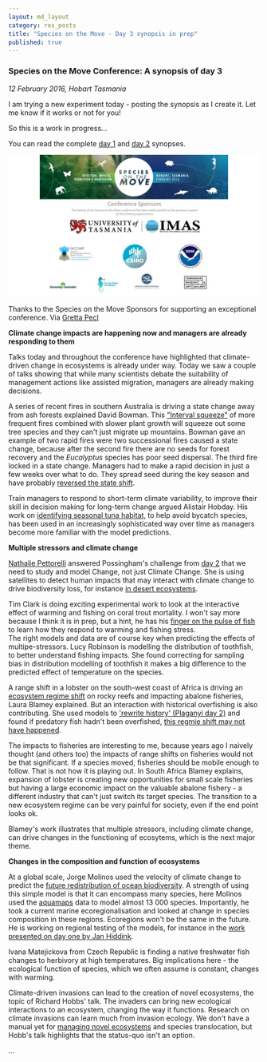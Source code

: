 ```yaml
---
layout: md_layout
category: res_posts
title: "Species on the Move - Day 3 synopsis in prep"
published: true  
---
```



### Species on the Move Conference: A synopsis of day 3

*12 February 2016, Hobart Tasmania*

I am trying a new experiment today - posting the synopsis as I create it. Let me know if it works or not for you!

So this is a work in progress...

You can read the complete [day 1](http://www.seascapemodels.org/res_posts/2016/02/10/SoTM_day1_synopsis.html) and [day 2](http://www.seascapemodels.org/res_posts/2016/02/11/SoTM_day2_synopsis.html) synopses.  


<div class = "image_caption">
<a href="http://www.speciesonthemove.com/sponsors"><img src ="/Images/sotm-sponsors.png" alt="media interest" class="image_float"/></a>
<p>
Thanks to the Species on the Move Sponsors for supporting an exceptional conference. Via <a  href="https://twitter.com/GrettaPecl">Gretta Pecl</a>
</p>
</div>

**Climate change impacts are happening now and managers are already responding to them**  

Talks today and throughout the conference have highlighted that climate-driven change in ecosystems is already under way. Today we saw a couple of talks showing that while many scientists debate the suitability of management actions like assisted migration, managers are already making decisions.

A series of recent fires in southern Australia is driving a state change away from ash forests explained David Bowman. This ["Interval squeeze"](http://onlinelibrary.wiley.com/doi/10.1890/140231/full) of more frequent fires combined with slower plant growth will squeeze out some tree species and they can't just migrate up mountains. Bowman gave an example of two rapid fires were two successional fires caused a state change, because after the second fire there are no seeds for forest recovery and the *Eucalyptus* species has poor seed dispersal. The third fire locked in a state change. Managers had to make a rapid decision in just a few weeks over what to do. They spread seed during the key season and have probably [reversed the state shift](http://www.sciencedirect.com/science/article/pii/S0378112715000109).

Train managers to respond to short-term climate variability, to improve their skill in decision making for long-term change argued Alistair Hobday. His work on [identifying seasonal tuna habitat,](http://www.nrcresearchpress.com/doi/abs/10.1139/f2011-031) to help avoid bycatch species, has been used in an increasingly sophisticated way over time as managers become more familiar with the model predictions.

**Multiple stressors and climate change**

[Nathalie Pettorelli](https://twitter.com/Pettorelli) answered Possingham's challenge from [day 2](http://www.seascapemodels.org/res_posts/2016/02/11/SoTM_day2_synopsis.html) that we need to study and model Change, not just Climate Change. She is using satellites to detect human impacts that may interact with climate change to drive biodiversity loss, for instance [in desert ecosystems](http://onlinelibrary.wiley.com/doi/10.1002/rse2.5/full).  

Tim Clark is doing exciting experimental work to look at the interactive effect of warming and fishing on coral trout mortality. I won't say more because I think it is in prep, but a hint, he has his [finger on the pulse of fish](http://ajpregu.physiology.org/content/295/5/R1631.short) to learn how they respond to warming and fishing stress.    
The right models and data are of course key when predicting the effects of multipe-stressors. Lucy Robinson is modelling the distribution of toothfish, to better understand fishing impacts. She found correcting for sampling bias in distribution modelling of toothfish it makes a big difference to the predicted effect of temperature on the species.   

A range shift in a lobster on the south-west coast of Africa is driving an [ecosystem regime shift](http://www.sciencedirect.com/science/article/pii/S092479631400311X) on rocky reefs and impacting abalone fisheries, Laura Blamey explained. But an interaction with historical overfishing is also contributing. She used models to ['rewrite history' (Plaganyi day 2)](http://www.seascapemodels.org/res_posts/2016/02/11/SoTM_day2_synopsis.html) and found if predatory fish hadn't been overfished, [this regmie shift may not have happened](http://www.sciencedirect.com/science/article/pii/S0304380013005401).  

The impacts to fisheries are interesting to me, because years ago I naively thought (and others too) the impacts of range shifts on fisheries would not be that significant. If a species moved, fisheries should be mobile enough to follow. That is not how it is playing out. In South Africa Blamey explains, expansion of lobster is creating new opportunities for small scale fisheries but having a large economic impact on the valuable abalone fishery - a different industry that can't just switch its target species. The transition to a new ecosystem regime can be very painful for society, even if the end point looks ok.  

Blamey's work illustrates that multiple stressors, including climate change, can drive changes in the functioning of ecosytems, which is the next major theme.

**Changes in the composition and function of ecosystems**

At a global scale, Jorge Molinos used the velocity of climate change to predict the [future redistribution of ocean biodiversity](http://www.nature.com/nclimate/journal/vaop/ncurrent/full/nclimate2769.html?utm_source=tech.mazavr.tk&utm_medium=link&utm_compaign=article). A strength of using this simple model is that it can encompass many species, here Molinos used the [aquamaps]() data to model almost 13 000 species. Importantly, he took a current marine ecoregionalisation and looked at change in species composition in these regions. Ecoregions won't be the same in the future. He is working on regional testing of the models, for instance in the [work presented on day one by Jan Hiddink](http://onlinelibrary.wiley.com/doi/10.1111/gcb.12726/abstract?utm_content=buffercef5a&utm_medium=social&utm_source=twitter.com&utm_campaign=buffer).  

Ivana Matejickova from Czech Republic is finding a native freshwater fish changes to herbivory at high temperatures. Big implications here - the ecological function of species, which we often assume is constant, changes with warming.  

Climate-driven invasions can lead to the creation of novel ecosystems, the topic of Richard Hobbs' talk. The invaders can bring new ecological interactions to an ecosystem, changing the way it functions. Research on climate invasions can learn much from invasion ecology. We don't have a manual yet for [managing novel ecosystems](http://www.sciencedirect.com/science/article/pii/S0169534709002018) and species translocation, but Hobb's talk highlights that the status-quo isn't an option.  















...
